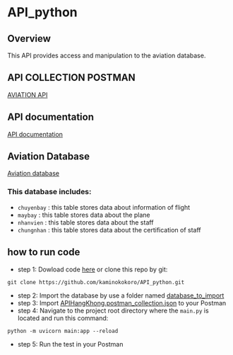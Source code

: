 # API_python
## Overview
This API provides access and manipulation to the aviation database.
## API COLLECTION POSTMAN
[AVIATION API](https://github.com/kaminokokoro/API_python/blob/master/AVIATION%20API.postman_collection.json)
## API documentation
[API documentation](https://documenter.getpostman.com/view/30529489/2s9YRB1BZq)
## Aviation Database
[Aviation database](https://github.com/kaminokokoro/API_python/tree/master/database_to_import)
### This database includes:
- `chuyenbay` : this table stores data about information of flight
- `maybay` : this table stores data about the plane
- `nhanvien` : this table stores data about the staff
- `chungnhan` : this table stores data about the certification of staff
## how to run code
- step 1: Dowload code [here]() or clone this repo by git:
```
git clone https://github.com/kaminokokoro/API_python.git
```
- step 2: Import the database by use a folder named [database_to_import](https://github.com/kaminokokoro/API_python/tree/master/database_to_import)
- step 3: Import [APIHangKhong.postman_collection.json](https://github.com/kaminokokoro/API_python/blob/master/APIHangKhong.postman_collection.json) to your Postman
- step 4: Navigate to the project root directory where the `main.py` is located and run this command: 
```
python -m uvicorn main:app --reload
```
- step 5: Run the test in your Postman

  
